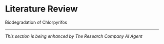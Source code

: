 # Literature Review

Biodegradation of Chlorpyrifos

---
*This section is being enhanced by The Research Company AI Agent*
